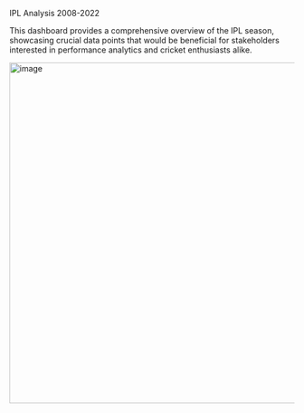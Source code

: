 IPL Analysis 2008-2022

This dashboard provides a comprehensive overview of the IPL season, showcasing crucial data points that would be beneficial for stakeholders interested in performance analytics and cricket enthusiasts alike.

<img width="602" alt="image" src="https://github.com/vishal363/IPL-Analysis-PowerBi/assets/71640603/cef5cf87-c931-41dc-aad1-033cb8c40671">
